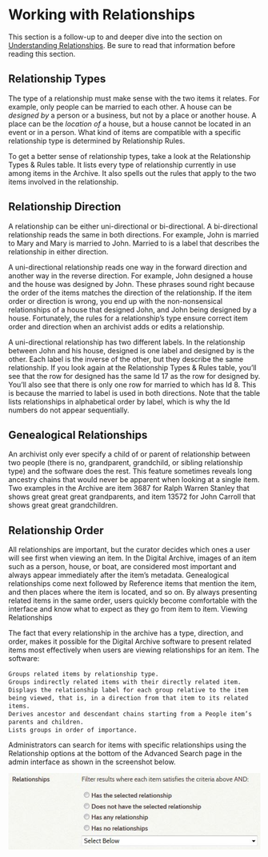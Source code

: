 # Working with Relationships

This section is a follow-up to and deeper dive into the section on
[Understanding Relationships](/user/understanding-relationships).
Be sure to read that information before reading this section.

## Relationship Types

The type of a relationship must make sense with the two items it relates. For example, only people
can be married to each other. A house can be *designed by* a person or a business, but not by a
place or another house. A place can be the *location of* a house, but a house cannot be located
in an event or in a person. What kind of items are compatible with a specific relationship type
is determined by Relationship Rules.

To get a better sense of relationship types, take a look at the Relationship Types & Rules table.
It lists every type of relationship currently in use among items in the Archive. It also spells
out the rules that apply to the two items involved in the relationship.

## Relationship Direction

A relationship can be either uni-directional or bi-directional. A bi-directional relationship reads the same in both directions. For example, John is married to Mary and Mary is married to John. Married to is a label that describes the relationship in either direction.

A uni-directional relationship reads one way in the forward direction and another way in the reverse direction. For example, John designed a house and the house was designed by John. These phrases sound right because the order of the items matches the direction of the relationship. If the item order or direction is wrong, you end up with the non-nonsensical relationships of a house that designed John, and John being designed by a house. Fortunately, the rules for a relationship’s type ensure correct item order and direction when an archivist adds or edits a relationship.

A uni-directional relationship has two different labels. In the relationship between John and his house, designed is one label and designed by is the other. Each label is the inverse of the other, but they describe the same relationship. If you look  again at the Relationship Types & Rules table, you’ll see that the row for designed has the same Id 17 as the row for designed by. You’ll also see that there is only one row for married to which has Id 8. This is because the married to label is used in both directions. Note that the table lists relationships in alphabetical order by label, which is why the Id numbers do not appear sequentially.

## Genealogical Relationships

An archivist only ever specify a child of or parent of relationship between two people (there is no, grandparent, grandchild, or sibling relationship type) and the software does the rest. This feature sometimes reveals long ancestry chains that would never be apparent when looking at a single item. Two examples in the Archive are item 3687 for Ralph Warren Stanley that shows great great great grandparents, and item 13572 for John Carroll that shows great great grandchildren.

## Relationship Order

All relationships are important, but the curator decides which ones a user will see first when viewing an item. In the Digital Archive, images of an item such as a person, house, or boat, are considered most important and always appear immediately after the item’s metadata. Genealogical relationships come next followed by Reference items that mention the item, and then places where the item is located, and so on. By always presenting related items in the same order, users quickly become comfortable with the interface and know what to expect as they go from item to item.
Viewing Relationships

The fact that every relationship in the archive has a type, direction, and order, makes it possible for the Digital Archive software to present related items most effectively when users are viewing relationships for an item. The software:

    Groups related items by relationship type.
    Groups indirectly related items with their directly related item.
    Displays the relationship label for each group relative to the item being viewed, that is, in a direction from that item to its related items.
    Derives ancestor and descendant chains starting from a People item’s parents and children.
    Lists groups in order of importance.


Administrators can search for items with specific relationships using the Relationship options at the bottom of the Advanced Search page in the admin interface as shown in the screenshot below.

![Searching for relationships](working-with-relationships-1.jpg)


